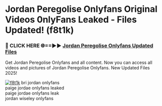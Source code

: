 # Jordan Peregolise Onlyfans Original Videos 0nlyFans Leaked - Files Updated! (f8t1k)

<h3>🔴 CLICK HERE 🌐==►► <a href="https://tinyurl.com/x26r9saj" rel="nofollow">Jordan Peregolise Onlyfans Updated Files</a></h3>

Get Jordan Peregolise Onlyfans and all content. Now you can access all videos and pictures of Jordan Peregolise Onlyfans. New Updated Files 2025!

[![f8t1k](https://i.imgur.com/LkgZPqh.gif)](https://tinyurl.com/x26r9saj)
bri jordan onlyfans<br>
paige jordae onlyfans leaked<br>
paige jordae onlyfans leak<br>
jordan wiseley onlyfans